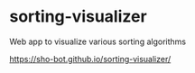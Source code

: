 # sorting-visualizer
Web app to visualize various sorting algorithms 

https://sho-bot.github.io/sorting-visualizer/
